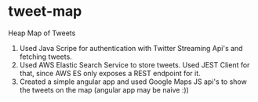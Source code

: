 # tweet-map
Heap Map of Tweets
1) Used Java Scripe for authentication with Twitter Streaming Api's and fetching tweets.
2) Used AWS Elastic Search Service to store tweets. Used JEST Client for that, since AWS ES only exposes a REST endpoint for it.
3) Created a simple angular app and used Google Maps JS api's to show the tweets on the map (angular app may be naive :))
